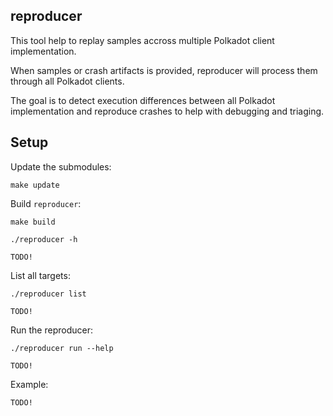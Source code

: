 ## reproducer

This tool help to replay samples accross multiple Polkadot client implementation.

When samples or crash artifacts is provided, reproducer will process them through all Polkadot clients.

The goal is to detect execution differences between all Polkadot implementation and reproduce crashes to help with debugging and triaging.

## Setup

Update the submodules:

```
make update
```

Build ```reproducer```:

```
make build
```

```
./reproducer -h

TODO!
```

List all targets:

```
./reproducer list

TODO!
```

Run the reproducer:

```
./reproducer run --help

TODO!
```

Example:

```
TODO!
```

